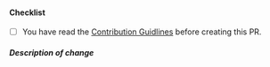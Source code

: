 <!--
Thank you for your pull request. Please review the below requirements.
-->

#### Checklist

<!-- Remove items that do not apply. For completed items, change [ ] to [x]. -->

- [ ] You have read the [Contribution Guidlines](https://github.com/LoginRadius/docs/blob/master/CONTRIBUTING.md) before creating this PR.

##### Description of change

<!-- In case of a bug please provide a short description of what is changed and add link of the relevant issue after this comment-->